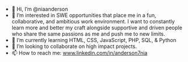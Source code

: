 - 👋 Hi, I’m @niaanderson
- 👀 I’m interested in SWE opportunities that place me in a fun, collaborative, and ambitious work environment. I want to constantly learn more and better my craft alongside supportive and driven people who share the same passions as me and push me to new limits.
- 🌱 I’m currently learning HTML, CSS, JavaScript, PHP, SQL, & Python
- 💞️ I’m looking to collaborate on high impact projects.
- 📫 How to reach me: www.linkedin.com/in/anderson7nia

<!---
niaanderson/niaanderson is a ✨ special ✨ repository because its `README.md` (this file) appears on your GitHub profile.
You can click the Preview link to take a look at your changes.
--->
